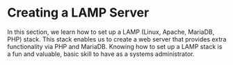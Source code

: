# Creating a LAMP Server

In this section, we learn how to set up a LAMP (Linux, Apache, MariaDB, PHP) stack.
This stack enables us to create a web server that provides extra functionality via PHP and MariaDB.
Knowing how to set up a LAMP stack is a fun and valuable, basic skill to have as a systems administrator.
